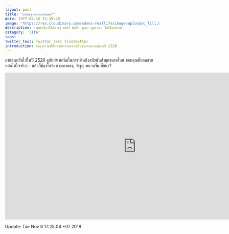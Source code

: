 ```yaml
---
layout: post
title: "ยอดมนุษย์คอมพิวเตอร์"
date: 1977-04-16 11:35:40
image: 'https://res.cloudinary.com/sdees-reallife/image/upload/c_fill,h_399,w_760/v1521962274/the-fantastic-four-th.jpg'
description: จำหนังเรื่องนี้ได้ลางๆ แต่จำ มือโต หูกาง ตูดแหลม ได้เป็นอย่างดี
category: 'life'
tags:
twitter_text: Twitter text frontmatter
introduction: ถ้าดูจากวันที่ที่หนังเข้าฉายคงจะเป็นช่วงสงกรานต์ของปี 2520
---
```

มาย้อนกลับไปในปี 2520 ดูกันว่าเทคนิคในการทำหนังสมัยนั้นล้ำยุคขนาดไหน ขอบคุณพี่ยอดชาย หล่อได้ใจจริงๆ - แล้วก็มีลุงโกร่ง กางเกงแดง, จำรูญ หนวดจิ๋ม มั๊ยนะ?

<iframe width="853" height="480" src="https://www.youtube.com/embed/qHsy81lJi5E" frameborder="0" allow="accelerometer; autoplay; encrypted-media; gyroscope; picture-in-picture" allowfullscreen></iframe>

Update: Tue Nov  6 17:25:04 +07 2018
